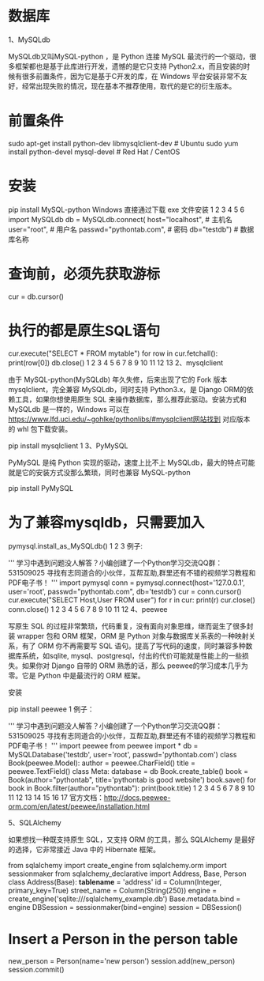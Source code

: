 <!--
 * @Author: matiastang
 * @Date: 2022-08-11 09:57:17
 * @LastEditors: matiastang
 * @LastEditTime: 2022-08-11 09:57:24
 * @FilePath: /matias-python/md/数据库/数据库.md
 * @Description: 数据库
-->
# 数据库

1、MySQLdb

MySQLdb又叫MySQL-python ，是 Python 连接 MySQL 最流行的一个驱动，很多框架都也是基于此库进行开发，遗憾的是它只支持 Python2.x，而且安装的时候有很多前置条件，因为它是基于C开发的库，在 Windows 平台安装非常不友好，经常出现失败的情况，现在基本不推荐使用，取代的是它的衍生版本。

# 前置条件
sudo apt-get install python-dev libmysqlclient-dev # Ubuntu
sudo yum install python-devel mysql-devel # Red Hat / CentOS
# 安装
pip install MySQL-python
Windows 直接通过下载 exe 文件安装
1
2
3
4
5
6
import MySQLdb
db = MySQLdb.connect(
     host="localhost",    # 主机名
     user="root",         # 用户名
     passwd="pythontab.com",  # 密码
     db="testdb")        # 数据库名称
# 查询前，必须先获取游标
cur = db.cursor()
# 执行的都是原生SQL语句
cur.execute("SELECT * FROM mytable")
for row in cur.fetchall():
    print(row[0])
db.close()
1
2
3
4
5
6
7
8
9
10
11
12
13
2、mysqlclient

由于 MySQL-python(MySQLdb) 年久失修，后来出现了它的 Fork 版本 mysqlclient，完全兼容 MySQLdb，同时支持 Python3.x，是 Django ORM的依赖工具，如果你想使用原生 SQL 来操作数据库，那么推荐此驱动。安装方式和 MySQLdb 是一样的，Windows 可以在 https://www.lfd.uci.edu/~gohlke/pythonlibs/#mysqlclient网站找到 对应版本的 whl 包下载安装。

pip install mysqlclient
1
3、PyMySQL

PyMySQL 是纯 Python 实现的驱动，速度上比不上 MySQLdb，最大的特点可能就是它的安装方式没那么繁琐，同时也兼容 MySQL-python

pip install PyMySQL
# 为了兼容mysqldb，只需要加入
pymysql.install_as_MySQLdb()
1
2
3
例子:

'''
学习中遇到问题没人解答？小编创建了一个Python学习交流QQ群：531509025
寻找有志同道合的小伙伴，互帮互助,群里还有不错的视频学习教程和PDF电子书！
'''
import pymysql
conn = pymysql.connect(host='127.0.0.1', user='root', passwd="pythontab.com", db='testdb')
cur = conn.cursor()
cur.execute("SELECT Host,User FROM user")
for r in cur:
    print(r)
cur.close()
conn.close()
1
2
3
4
5
6
7
8
9
10
11
12
4、peewee

写原生 SQL 的过程非常繁琐，代码重复，没有面向对象思维，继而诞生了很多封装 wrapper 包和 ORM 框架，ORM 是 Python 对象与数据库关系表的一种映射关系，有了 ORM 你不再需要写 SQL 语句。提高了写代码的速度，同时兼容多种数据库系统，如sqlite, mysql、postgresql，付出的代价可能就是性能上的一些损失。如果你对 Django 自带的 ORM 熟悉的话，那么 peewee的学习成本几乎为零。它是 Python 中是最流行的 ORM 框架。

安装

pip install peewee
1
例子：

'''
学习中遇到问题没人解答？小编创建了一个Python学习交流QQ群：531509025
寻找有志同道合的小伙伴，互帮互助,群里还有不错的视频学习教程和PDF电子书！
'''
import peewee
from peewee import *
db = MySQLDatabase('testdb', user='root', passwd='pythontab.com')
class Book(peewee.Model):
    author = peewee.CharField()
    title = peewee.TextField()
    class Meta:
        database = db
Book.create_table()
book = Book(author="pythontab", title='pythontab is good website')
book.save()
for book in Book.filter(author="pythontab"):
    print(book.title)
1
2
3
4
5
6
7
8
9
10
11
12
13
14
15
16
17
官方文档：http://docs.peewee-orm.com/en/latest/peewee/installation.html

5、SQLAlchemy

如果想找一种既支持原生 SQL，又支持 ORM 的工具，那么 SQLAlchemy 是最好的选择，它非常接近 Java 中的 Hibernate 框架。

from sqlalchemy import create_engine
from sqlalchemy.orm import sessionmaker
from sqlalchemy_declarative import Address, Base, Person
class Address(Base):
    __tablename__ = 'address'
    id = Column(Integer, primary_key=True)
    street_name = Column(String(250))
engine = create_engine('sqlite:///sqlalchemy_example.db')
Base.metadata.bind = engine
DBSession = sessionmaker(bind=engine)
session = DBSession()
# Insert a Person in the person table
new_person = Person(name='new person')
session.add(new_person)
session.commit()